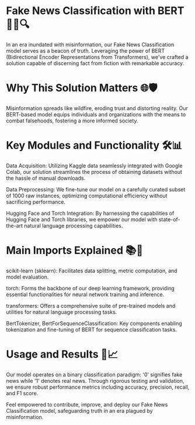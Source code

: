 

# Fake News Classification with BERT 🕵️‍♂️🔍
In an era inundated with misinformation, our Fake News Classification model serves as a beacon of truth. Leveraging the power of BERT (Bidirectional Encoder Representations from Transformers), we've crafted a solution capable of discerning fact from fiction with remarkable accuracy.

# Why This Solution Matters 🌐🛡️
Misinformation spreads like wildfire, eroding trust and distorting reality. Our BERT-based model equips individuals and organizations with the means to combat falsehoods, fostering a more informed society.

# Key Modules and Functionality 🛠️📊
  Data Acquisition: Utilizing Kaggle data seamlessly integrated with Google Colab, our solution streamlines the process of obtaining datasets without the hassle of manual downloads.

  Data Preprocessing: We fine-tune our model on a carefully curated subset of 1000 raw instances, optimizing computational efficiency without sacrificing performance.

Hugging Face and Torch Integration: By harnessing the capabilities of Hugging Face and Torch libraries, we empower our model with state-of-the-art natural language processing capabilities.

# Main Imports Explained 📚🔬
scikit-learn (sklearn): Facilitates data splitting, metric computation, and model evaluation.

torch: Forms the backbone of our deep learning framework, providing essential functionalities for neural network training and inference.

transformers: Offers a comprehensive suite of pre-trained models and utilities for natural language processing tasks.

BertTokenizer, BertForSequenceClassification: Key components enabling tokenization and fine-tuning of BERT for sequence classification tasks.

# Usage and Results 📝📈
Our model operates on a binary classification paradigm: '0' signifies fake news while '1' denotes real news. Through rigorous testing and validation, we ensure robust performance metrics including accuracy, precision, recall, and F1 score.

Feel empowered to contribute, improve, and deploy our Fake News Classification model, safeguarding truth in an era plagued by misinformation.
